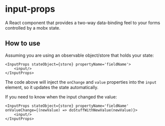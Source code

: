 # input-props
A React component that provides a two-way data-binding feel to your forms controlled by a mobx state.

## How to use

Assuming you are using an observable object/store that holds your state:
```
<InputProps stateObject={store} propertyName='fieldName'>
    <input/>
</InputProps>
```

The code above will inject the `onChange` and `value` properties into the `input` element, so it updates the state automatically.

If you need to know when the input changed the value:
```
<InputProps stateObject={store} propertyName='fieldName' onValueChange={(newValue) => doStuffWithNewValue(newValue)}>
    <input/>
</InputProps>
```
